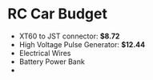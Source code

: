 # RC Car Budget

- XT60 to JST connector: **$8.72**
- High Voltage Pulse Generator: **$12.44**
- Electrical Wires
- Battery Power Bank
- 